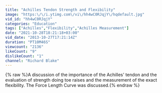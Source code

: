 ```yaml
---
title: "Achilles Tendon Strength and Flexibility"
image: "https:\/\/i.ytimg.com\/vi\/hh4wC0RJqjY\/hqdefault.jpg"
vid_id: "hh4wC0RJqjY"
categories: "Education"
tags: ["Achilles","Flexibility","Achilles Measurement"]
date: "2021-10-28T18:21:18+03:00"
vid_date: "2013-10-27T17:21:14Z"
duration: "PT10M46S"
viewcount: "2136"
likeCount: "9"
dislikeCount: "1"
channel: "Richard Blake"
---
```

{% raw %}A discussion of the importance of the Achilles' tendon and the evaluation of strength doing toe raises and the measurement of the exact flexibility. The Force Length Curve was discussed.{% endraw %}
